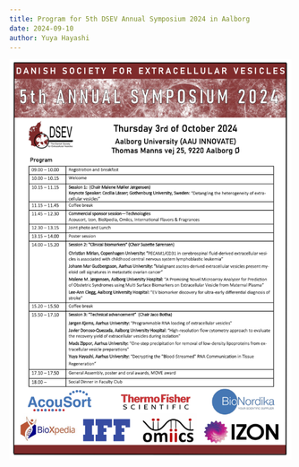 ```yaml
---
title: Program for 5th DSEV Annual Symposium 2024 in Aalborg
date: 2024-09-10
author: Yuya Hayashi
---
```



![](/images/news/program-2024.png)

